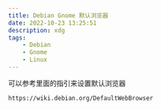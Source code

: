 ```yaml
---
title: Debian Gnome 默认浏览器
date: 2022-10-23 13:25:51
description: xdg
tags:
    - Debian
    - Gnome
    - Linux
---
```

可以参考里面的指引来设置默认浏览器
```url
https://wiki.debian.org/DefaultWebBrowser
```



